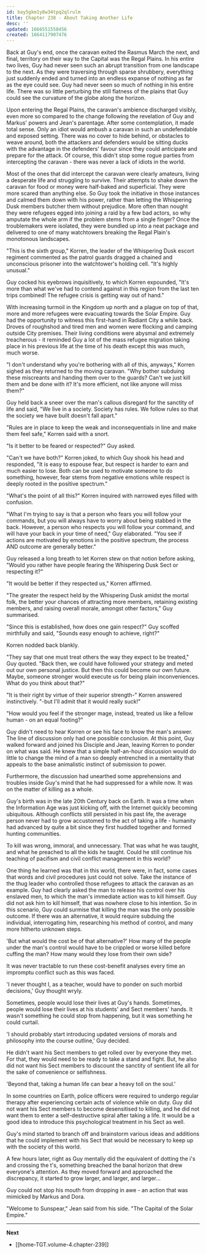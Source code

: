 ```yaml
---
id: bay5gkm1y8w34tpq2qlrulm
title: Chapter 238 - About Taking Another Life
desc: ''
updated: 1666551558456
created: 1664117907476
---
```


Back at Guy's end, once the caravan exited the Rasmus March the next, and final, territory on their way to the Capital was the Regal Plains. In his entire two lives, Guy had never seen such an abrupt transition from one landscape to the next. As they were traversing through sparse shrubbery, everything just suddenly ended and turned into an endless expanse of nothing as far as the eye could see. Guy had never seen so much of nothing in his entire life. There was so little perturbing the still flatness of the plains that Guy could see the curvature of the globe along the horizon.

Upon entering the Regal Plains, the caravan's ambience discharged visibly, even more so compared to the change following the revelation of Guy and Markus' powers and Jean's parentage. After some contemplation, it made total sense. Only an idiot would ambush a caravan in such an undefendable and exposed setting. There was no cover to hide behind, or obstacles to weave around, both the attackers and defenders would be sitting ducks with the advantage in the defenders' favour since they could anticipate and prepare for the attack. Of course, this didn't stop some rogue parties from intercepting the caravan - there was never a lack of idiots in the world.

Most of the ones that did intercept the caravan were clearly amateurs, living a desperate life and struggling to survive. Their attempts to shake down the caravan for food or money were half-baked and superficial. They were more scared than anything else. So Guy took the initiative in those instances and calmed them down with his power, rather than letting the Whispering Dusk members butcher them without prejudice. More often than nought they were refugees egged into joining a raid by a few bad actors, so why amputate the whole arm if the problem stems from a single finger? Once the troublemakers were isolated, they were bundled up into a neat package and delivered to one of many watchtowers breaking the Regal Plain's monotonous landscapes.

"This is the sixth group," Korren, the leader of the Whispering Dusk escort regiment commented as the patrol guards dragged a chained and unconscious prisoner into the watchtower's holding cell. "It's highly unusual."

Guy cocked his eyebrows inquisitively, to which Korren expounded, "It's more than what we've had to contend against in this region from the last ten trips combined! The refugee crisis is getting way out of hand."

With increasing turmoil in the Kingdom up north and a plague on top of that, more and more refugees were evacuating towards the Solar Empire. Guy had the opportunity to witness this first-hand in Radiant City a while back. Droves of roughshod and tired men and women were flocking and camping outside City premises. Their living conditions were abysmal and extremely treacherous - it reminded Guy a lot of the mass refugee migration taking place in his previous life at the time of his death except this was much, much worse.

"I don't understand why you're bothering with all of this, anyways," Korren sighed as they returned to the moving caravan. "Why bother subduing these miscreants and handing them over to the guards? Can't we just kill them and be done with it? It's more efficient, not like anyone will miss them?"

Guy held back a sneer over the man's callous disregard for the sanctity of life and said, "We live in a society. Society has rules. We follow rules so that the society we have built doesn't fall apart."

"Rules are in place to keep the weak and inconsequentials in line and make them feel safe," Korren said with a snort.

"Is it better to be feared or respected?" Guy asked.

"Can't we have both?" Korren joked, to which Guy shook his head and responded, "It is easy to espouse fear, but respect is harder to earn and much easier to lose. Both can be used to motivate someone to do something, however, fear stems from negative emotions while respect is deeply rooted in the positive spectrum."

"What's the point of all this?" Korren inquired with narrowed eyes filled with confusion.

"What I'm trying to say is that a person who fears you will follow your commands, but you will always have to worry about being stabbed in the back. However, a person who respects you will follow your command, and will have your back in your time of need," Guy elaborated. "You see if actions are motivated by emotions in the positive spectrum, the process AND outcome are generally better."

Guy released a long breath to let Korren stew on that notion before asking, "Would you rather have people fearing the Whispering Dusk Sect or respecting it?"

"It would be better if they respected us," Korren affirmed.

"The greater the respect held by the Whispering Dusk amidst the mortal folk, the better your chances of attracting more members, retaining existing members, and raising overall morale, amongst other factors," Guy summarised.

"Since this is established, how does one gain respect?" Guy scoffed mirthfully and said, "Sounds easy enough to achieve, right?"

Korren nodded back blankly.

"They say that one must treat others the way they expect to be treated," Guy quoted. "Back then, we could have followed your strategy and meted out our own personal justice. But then this could become our own future. Maybe, someone stronger would execute us for being plain inconveniences. What do you think about that?"

"It is their right by virtue of their superior strength-" Korren answered instinctively. "-but I'll admit that it would really suck!"

"How would you feel if the stronger mage, instead, treated us like a fellow human - on an equal footing?"

Guy didn't need to hear Korren or see his face to know the man's answer. The line of discussion only had one possible conclusion. At this point, Guy walked forward and joined his Disciple and Jean, leaving Korren to ponder on what was said. He knew that a simple half-an-hour discussion would do little to change the mind of a man so deeply entrenched in a mentality that appeals to the base animalistic instinct of submission to power.

Furthermore, the discussion had unearthed some apprehensions and troubles inside Guy's mind that he had suppressed for a while now. It was on the matter of killing as a whole.

Guy's birth was in the late 20th Century back on Earth. It was a time when the Information Age was just kicking off, with the Internet quickly becoming ubiquitous. Although conflicts still persisted in his past life, the average person never had to grow accustomed to the act of taking a life - humanity had advanced by quite a bit since they first huddled together and formed hunting communities.

To kill was wrong, immoral, and unnecessary. That was what he was taught, and what he preached to all the kids he taught. Could he still continue his teaching of pacifism and civil conflict management in this world?

One thing he learned was that in this world, there were, in fact, some cases that words and civil procedures just could not solve. Take the instance of the thug leader who controlled those refugees to attack the caravan as an example. Guy had clearly asked the man to release his control over his enslaved men, to which the man's immediate action was to kill himself. Guy did not ask him to kill himself, that was nowhere close to his intention. So in this scenario, Guy could surmise that killing the man was the only possible outcome. If there was an alternative, it would require subduing the individual, interrogating him, researching his method of control, and many more hitherto unknown steps.

'But what would the cost be of that alternative?' How many of the people under the man's control would have to be crippled or worse killed before cuffing the man? How many would they lose from their own side?

It was never tractable to run these cost-benefit analyses every time an impromptu conflict such as this was faced.

'I never thought I, as a teacher, would have to ponder on such morbid decisions,' Guy thought wryly.

Sometimes, people would lose their lives at Guy's hands. Sometimes, people would lose their lives at his students' and Sect members' hands. It wasn't something he could stop from happening, but it was something he could curtail.

'I should probably start introducing updated versions of morals and philosophy into the course outline,' Guy decided.

He didn't want his Sect members to get rolled over by everyone they met. For that, they would need to be ready to take a stand and fight. But, he also did not want his Sect members to discount the sanctity of sentient life all for the sake of convenience or selfishness.

'Beyond that, taking a human life can bear a heavy toll on the soul.'

In some countries on Earth, police officers were required to undergo regular therapy after experiencing certain acts of violence while on duty. Guy did not want his Sect members to become desensitised to killing, and he did not want them to enter a self-destructive spiral after taking a life. It would be a good idea to introduce this psychological treatment in his Sect as well.

Guy's mind started to branch off and brainstorm various ideas and additions that he could implement with his Sect that would be necessary to keep up with the society of this world.

A few hours later, right as Guy mentally did the equivalent of dotting the i's and crossing the t's, something breached the banal horizon that drew everyone's attention. As they moved forward and approached the discrepancy, it started to grow larger, and larger, and larger...

Guy could not stop his mouth from dropping in awe - an action that was mimicked by Markus and Dora.

"Welcome to Sunspear," Jean said from his side. "The Capital of the Solar Empire."

____

**Next**
* [[home-TGT.volume-4.chapter-239]]